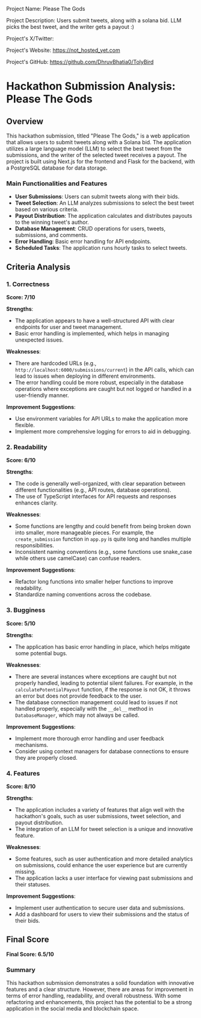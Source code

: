 
Project Name: Please The Gods


Project Description: Users submit tweets, along with a solana bid. LLM picks the best tweet, and the writer gets a payout :)


Project's X/Twitter: 


Project's Website: https://not_hosted_yet.com


Project's GitHub: https://github.com/DhruvBhatia0/TolyBird






# Hackathon Submission Analysis: Please The Gods

## Overview
This hackathon submission, titled "Please The Gods," is a web application that allows users to submit tweets along with a Solana bid. The application utilizes a large language model (LLM) to select the best tweet from the submissions, and the writer of the selected tweet receives a payout. The project is built using Next.js for the frontend and Flask for the backend, with a PostgreSQL database for data storage.

### Main Functionalities and Features
- **User Submissions**: Users can submit tweets along with their bids.
- **Tweet Selection**: An LLM analyzes submissions to select the best tweet based on various criteria.
- **Payout Distribution**: The application calculates and distributes payouts to the winning tweet's author.
- **Database Management**: CRUD operations for users, tweets, submissions, and comments.
- **Error Handling**: Basic error handling for API endpoints.
- **Scheduled Tasks**: The application runs hourly tasks to select tweets.

## Criteria Analysis

### 1. Correctness
**Score: 7/10**

**Strengths**:
- The application appears to have a well-structured API with clear endpoints for user and tweet management.
- Basic error handling is implemented, which helps in managing unexpected issues.

**Weaknesses**:
- There are hardcoded URLs (e.g., `http://localhost:6000/submissions/current`) in the API calls, which can lead to issues when deploying in different environments.
- The error handling could be more robust, especially in the database operations where exceptions are caught but not logged or handled in a user-friendly manner.

**Improvement Suggestions**:
- Use environment variables for API URLs to make the application more flexible.
- Implement more comprehensive logging for errors to aid in debugging.

### 2. Readability
**Score: 6/10**

**Strengths**:
- The code is generally well-organized, with clear separation between different functionalities (e.g., API routes, database operations).
- The use of TypeScript interfaces for API requests and responses enhances clarity.

**Weaknesses**:
- Some functions are lengthy and could benefit from being broken down into smaller, more manageable pieces. For example, the `create_submission` function in `app.py` is quite long and handles multiple responsibilities.
- Inconsistent naming conventions (e.g., some functions use snake_case while others use camelCase) can confuse readers.

**Improvement Suggestions**:
- Refactor long functions into smaller helper functions to improve readability.
- Standardize naming conventions across the codebase.

### 3. Bugginess
**Score: 5/10**

**Strengths**:
- The application has basic error handling in place, which helps mitigate some potential bugs.

**Weaknesses**:
- There are several instances where exceptions are caught but not properly handled, leading to potential silent failures. For example, in the `calculatePotentialPayout` function, if the response is not OK, it throws an error but does not provide feedback to the user.
- The database connection management could lead to issues if not handled properly, especially with the `__del__` method in `DatabaseManager`, which may not always be called.

**Improvement Suggestions**:
- Implement more thorough error handling and user feedback mechanisms.
- Consider using context managers for database connections to ensure they are properly closed.

### 4. Features
**Score: 8/10**

**Strengths**:
- The application includes a variety of features that align well with the hackathon's goals, such as user submissions, tweet selection, and payout distribution.
- The integration of an LLM for tweet selection is a unique and innovative feature.

**Weaknesses**:
- Some features, such as user authentication and more detailed analytics on submissions, could enhance the user experience but are currently missing.
- The application lacks a user interface for viewing past submissions and their statuses.

**Improvement Suggestions**:
- Implement user authentication to secure user data and submissions.
- Add a dashboard for users to view their submissions and the status of their bids.

## Final Score
**Final Score: 6.5/10**

### Summary
This hackathon submission demonstrates a solid foundation with innovative features and a clear structure. However, there are areas for improvement in terms of error handling, readability, and overall robustness. With some refactoring and enhancements, this project has the potential to be a strong application in the social media and blockchain space.